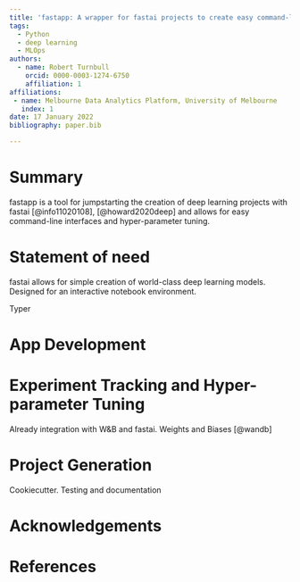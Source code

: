 ```yaml
---
title: 'fastapp: A wrapper for fastai projects to create easy command-line inferfaces and manage hyper-parameter tuning.'
tags:
  - Python
  - deep learning
  - MLOps
authors:
  - name: Robert Turnbull
    orcid: 0000-0003-1274-6750
    affiliation: 1
affiliations:
 - name: Melbourne Data Analytics Platform, University of Melbourne
   index: 1
date: 17 January 2022
bibliography: paper.bib

---
```


# Summary

fastapp is a tool for jumpstarting the creation of deep learning projects with fastai [@info11020108], [@howard2020deep] and allows for easy command-line interfaces and hyper-parameter tuning. 

# Statement of need

fastai allows for simple creation of world-class deep learning models. Designed for an interactive notebook environment. 

Typer

# App Development



# Experiment Tracking and Hyper-parameter Tuning

Already integration with W&B and fastai.
Weights and Biases [@wandb]


# Project Generation

Cookiecutter. Testing and documentation



# Acknowledgements


# References


